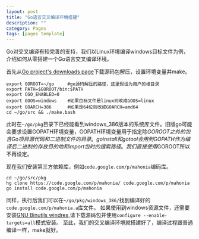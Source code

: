 ```yaml
---
layout: post
title: "Go语言交叉编译环境搭建"
description: ""
category: Pages
tags: [pages template]
---
```

Go对交叉编译有较完善的支持，我们以Linux环境编译windows目标文件为例，介绍如何从零搭建一个Go语言交叉编译环境。

首先从[Go project's downloads page](http://code.google.com/p/go/downloads)下载源码包解压，设置环境变量并make。

	export GOROOT=~/go     #go源码解压的路径，这里假设为用户的根目录
	export PATH=$GOROOT/bin:$PATH
	export CGO_ENABLED=0
	export GOOS=windows    #如果目标文件是linux则改成GOOS=linux
	export GOARCH=386      #如果是64位则改成GOARCH=amd64
	cd ~/go/src && ./make.bash

此时在`~/go/pkg`目录下已经能看到windows_386版本的系统库文件。旧版go可能会要求设置GOPATH环境变量，GOPATH环境变量用于指定除$GOROOT之外的包含Go项目源代码和二进制文件的目录。go install和go tool会用到GOPATH作为编译后二进制的存放目的地和import包时的搜索路径。我们直接使用$GOROOT所以不再设定。

现在我们安装第三方依赖库，例如`code.google.com/p/mahonia`编码库。

	cd ~/go/src/pkg
	hg clone https://code.google.com/p/mahonia/ code.google.com/p/mahonia
	go install code.google.com/p/mahonia

同样，执行后我们可以在`~/go/pkg/windows_386/`找到编译好的`code.google.com/p/mahonia.a`库文件。
如果使用到windows资源文件，还需要安装[GNU Binutils windres](https://sourceware.org/binutils/),请下载源码包并使用`configure --enable-targets=all`模式安装。 
至此，我们的交叉编译环境就搭建好了，编译过程跟普通编译一样，make就好。


